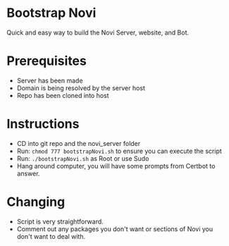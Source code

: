 # Bootstrap Novi
Quick and easy way to build the Novi Server, website, and Bot.

# Prerequisites
- Server has been made
- Domain is being resolved by the server host
- Repo has been cloned into host

# Instructions
- CD into git repo and the novi_server folder
- Run: `chmod 777 bootstrapNovi.sh` to ensure you can execute the script
- Run: `./bootstrapNovi.sh` as Root or use Sudo
- Hang around computer, you will have some prompts from Certbot to answer.

# Changing
- Script is very straightforward.
- Comment out any packages you don't want or sections of Novi you don't want to deal with.